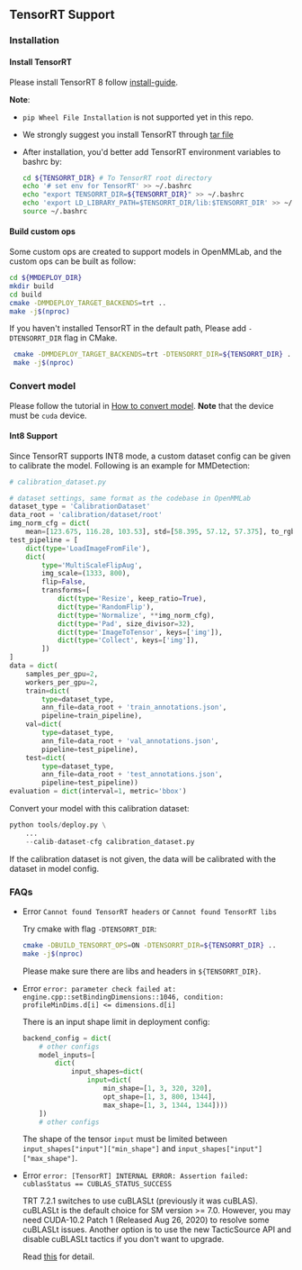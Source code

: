 ## TensorRT Support

### Installation

#### Install TensorRT

Please install TensorRT 8 follow [install-guide](https://docs.nvidia.com/deeplearning/tensorrt/install-guide/index.html#installing).

**Note**:

- `pip Wheel File Installation` is not supported yet in this repo.
- We strongly suggest you install TensorRT through [tar file](https://docs.nvidia.com/deeplearning/tensorrt/install-guide/index.html#installing-tar)
- After installation, you'd better add TensorRT environment variables to bashrc by:

    ```bash
    cd ${TENSORRT_DIR} # To TensorRT root directory
    echo '# set env for TensorRT' >> ~/.bashrc
    echo "export TENSORRT_DIR=${TENSORRT_DIR}" >> ~/.bashrc
    echo 'export LD_LIBRARY_PATH=$TENSORRT_DIR/lib:$TENSORRT_DIR' >> ~/.bashrc
    source ~/.bashrc
    ```

#### Build custom ops

Some custom ops are created to support models in OpenMMLab, and the custom ops can be built as follow:

```bash
cd ${MMDEPLOY_DIR}
mkdir build
cd build
cmake -DMMDEPLOY_TARGET_BACKENDS=trt ..
make -j$(nproc)
```

If you haven't installed TensorRT in the default path, Please add `-DTENSORRT_DIR` flag in CMake.

```bash
 cmake -DMMDEPLOY_TARGET_BACKENDS=trt -DTENSORRT_DIR=${TENSORRT_DIR} ..
 make -j$(nproc)
```

### Convert model

Please follow the tutorial in [How to convert model](../tutorials/how_to_convert_model.md). **Note** that the device must be `cuda` device.

#### Int8 Support

Since TensorRT supports INT8 mode, a custom dataset config can be given to calibrate the model. Following is an example for MMDetection:

```python
# calibration_dataset.py

# dataset settings, same format as the codebase in OpenMMLab
dataset_type = 'CalibrationDataset'
data_root = 'calibration/dataset/root'
img_norm_cfg = dict(
    mean=[123.675, 116.28, 103.53], std=[58.395, 57.12, 57.375], to_rgb=True)
test_pipeline = [
    dict(type='LoadImageFromFile'),
    dict(
        type='MultiScaleFlipAug',
        img_scale=(1333, 800),
        flip=False,
        transforms=[
            dict(type='Resize', keep_ratio=True),
            dict(type='RandomFlip'),
            dict(type='Normalize', **img_norm_cfg),
            dict(type='Pad', size_divisor=32),
            dict(type='ImageToTensor', keys=['img']),
            dict(type='Collect', keys=['img']),
        ])
]
data = dict(
    samples_per_gpu=2,
    workers_per_gpu=2,
    train=dict(
        type=dataset_type,
        ann_file=data_root + 'train_annotations.json',
        pipeline=train_pipeline),
    val=dict(
        type=dataset_type,
        ann_file=data_root + 'val_annotations.json',
        pipeline=test_pipeline),
    test=dict(
        type=dataset_type,
        ann_file=data_root + 'test_annotations.json',
        pipeline=test_pipeline))
evaluation = dict(interval=1, metric='bbox')
```

Convert your model with this calibration dataset:

```python
python tools/deploy.py \
    ...
    --calib-dataset-cfg calibration_dataset.py
```

If the calibration dataset is not given, the data will be calibrated with the dataset in model config.

### FAQs

- Error `Cannot found TensorRT headers` or `Cannot found TensorRT libs`

  Try cmake with flag `-DTENSORRT_DIR`:

  ```bash
  cmake -DBUILD_TENSORRT_OPS=ON -DTENSORRT_DIR=${TENSORRT_DIR} ..
  make -j$(nproc)
  ```

  Please make sure there are libs and headers in `${TENSORRT_DIR}`.

- Error `error: parameter check failed at: engine.cpp::setBindingDimensions::1046, condition: profileMinDims.d[i] <= dimensions.d[i]`

  There is an input shape limit in deployment config:

  ```python
  backend_config = dict(
      # other configs
      model_inputs=[
          dict(
              input_shapes=dict(
                  input=dict(
                      min_shape=[1, 3, 320, 320],
                      opt_shape=[1, 3, 800, 1344],
                      max_shape=[1, 3, 1344, 1344])))
      ])
      # other configs
  ```

  The shape of the tensor `input` must be limited between `input_shapes["input"]["min_shape"]` and `input_shapes["input"]["max_shape"]`.

- Error `error: [TensorRT] INTERNAL ERROR: Assertion failed: cublasStatus == CUBLAS_STATUS_SUCCESS`

  TRT 7.2.1 switches to use cuBLASLt (previously it was cuBLAS). cuBLASLt is the default choice for SM version >= 7.0. However, you may need CUDA-10.2 Patch 1 (Released Aug 26, 2020) to resolve some cuBLASLt issues. Another option is to use the new TacticSource API and disable cuBLASLt tactics if you don't want to upgrade.

  Read [this](https://forums.developer.nvidia.com/t/matrixmultiply-failed-on-tensorrt-7-2-1/158187/4) for detail.
